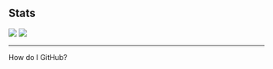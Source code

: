 <h2>Stats</h2>
<img src="https://github-readme-stats.vercel.app/api?username=hue-owo&hide_border=true&theme=radical&show_icons=true">
<img src="https://github-readme-stats.vercel.app/api/top-langs/?username=hue-owo&hide_border=true&theme=radical&show_icons=true">
<hr>
<p>How do I GitHub?</p>

